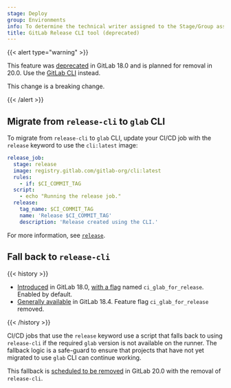 ```yaml
---
stage: Deploy
group: Environments
info: To determine the technical writer assigned to the Stage/Group associated with this page, see https://handbook.gitlab.com/handbook/product/ux/technical-writing/#assignments
title: GitLab Release CLI tool (deprecated)
---
```


<!--- start_remove The following content will be removed on remove_date: '2026-06-19' -->

{{< alert type="warning" >}}

This feature was [deprecated](https://gitlab.com/gitlab-org/cli/-/issues/7859) in GitLab 18.0
and is planned for removal in 20.0. Use the [GitLab CLI](../../../editor_extensions/gitlab_cli/_index.md) instead.

This change is a breaking change.

{{< /alert >}}

## Migrate from `release-cli` to `glab` CLI

To migrate from `release-cli` to `glab` CLI,
update your CI/CD job with the `release` keyword to use the `cli:latest` image:

```yaml
release_job:
  stage: release
  image: registry.gitlab.com/gitlab-org/cli:latest
  rules:
    - if: $CI_COMMIT_TAG
  script:
    - echo "Running the release job."
  release:
    tag_name: $CI_COMMIT_TAG
    name: 'Release $CI_COMMIT_TAG'
    description: 'Release created using the CLI.'
```

For more information, see [`release`](../../../ci/yaml/_index.md#release).

## Fall back to `release-cli`

{{< history >}}

- [Introduced](https://gitlab.com/gitlab-org/gitlab/-/issues/524346) in GitLab 18.0, [with a flag](../../../administration/feature_flags/_index.md) named `ci_glab_for_release`. Enabled by default.
- [Generally available](https://gitlab.com/gitlab-org/gitlab/-/issues/537398) in GitLab 18.4. Feature flag `ci_glab_for_release` removed.

{{< /history >}}

CI/CD jobs that use the `release` keyword use a script that falls back to using `release-cli`
if the required `glab` version is not available on the runner. The fallback logic
is a safe-guard to ensure that projects that have not yet migrated to use `glab` CLI
can continue working.

This fallback is [scheduled to be removed](https://gitlab.com/gitlab-org/gitlab/-/issues/537919)
in GitLab 20.0 with the removal of `release-cli`.

<!--- end_remove -->
